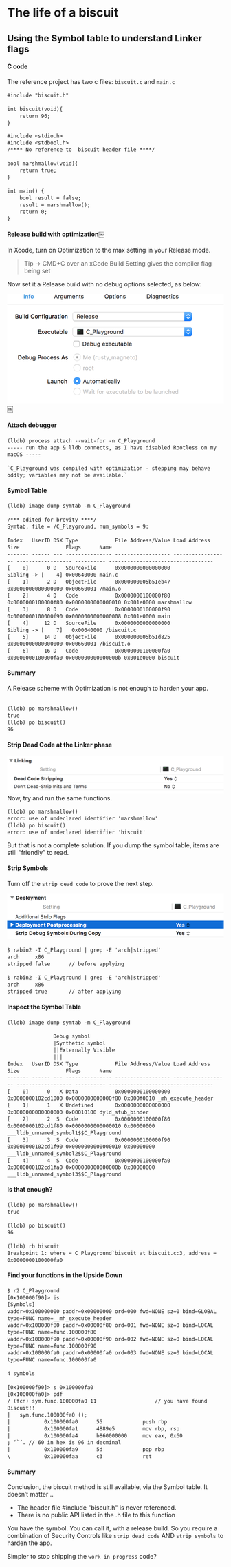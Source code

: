 # The life of a biscuit
## Using the Symbol table to understand Linker flags
#### C code
The reference project has two c files: `biscuit.c` and `main.c`
```
#include "biscuit.h"

int biscuit(void){
    return 96;
}
```
```
#include <stdio.h>
#include <stdbool.h>
/**** No reference to  biscuit header file ****/

bool marshmallow(void){
    return true;
}

int main() {
    bool result = false;
    result = marshmallow();
    return 0;
}
```

#### Release build with optimization￼

In Xcode, turn on Optimization to the max setting in your Release mode.

> Tip ->   CMD+C over an xCode Build Setting gives the compiler flag being set

Now set it a Release build with no debug options selected, as below:



![release_image_xcode](/2_symbol_table_dormant_code_linker_flags/b_release_xcode_setting.png)
￼
#### Attach debugger
```
(lldb) process attach --wait-for -n C_Playground
----- run the app & lldb connects, as I have disabled Rootless on my macOS -----

`C_Playground was compiled with optimization - stepping may behave oddly; variables may not be available.`
```

#### Symbol Table
```
(lldb) image dump symtab -m C_Playground

/*** edited for brevity ****/
Symtab, file = /C_Playground, num_symbols = 9:

Index   UserID DSX Type            File Address/Value Load Address       Size               Flags      Name
------- ------ --- --------------- ------------------ ------------------ ------------------ ---------- ----------------------------------
[    0]      0 D   SourceFile      0x0000000000000000                    Sibling -> [    4] 0x00640000 main.c
[    1]      2 D   ObjectFile      0x000000005b51eb47                    0x0000000000000000 0x00660001 /main.o
[    2]      4 D   Code            0x0000000100000f80 0x0000000100000f80 0x0000000000000010 0x001e0000 marshmallow
[    3]      8 D   Code            0x0000000100000f90 0x0000000100000f90 0x0000000000000008 0x001e0000 main
[    4]     12 D   SourceFile      0x0000000000000000                    Sibling -> [    7]   0x00640000 /biscuit.c
[    5]     14 D   ObjectFile      0x000000005b51d825                    0x0000000000000000 0x00660001 /biscuit.o
[    6]     16 D   Code            0x0000000100000fa0 0x0000000100000fa0 0x000000000000000b 0x001e0000 biscuit
```
#### Summary
A Release scheme with Optimization is not enough to harden your app.
```

(lldb) po marshmallow()
true
(lldb) po biscuit()
96
```
#### Strip Dead Code at the Linker phase
![dead_code](/2_symbol_table_dormant_code_linker_flags/c_dead_code_xcode.png)
Now, try and run the same functions.
```
(lldb) po marshmallow()
error: use of undeclared identifier 'marshmallow'
(lldb) po biscuit()
error: use of undeclared identifier 'biscuit'
```
But that is not a complete solution.  If you dump the symbol table, items are still “friendly” to read.

#### Strip Symbols
Turn off the `strip dead code` to prove the next step.

![strip](/2_symbol_table_dormant_code_linker_flags/d_strip_symbols_xcode.png)

```
$ rabin2 -I C_Playground | grep -E 'arch|stripped'
arch     x86
stripped false      // before applying
￼
$ rabin2 -I C_Playground | grep -E 'arch|stripped'
arch     x86
stripped true       // after applying
```

#### Inspect the Symbol Table
```
(lldb) image dump symtab -m C_Playground

               Debug symbol
               |Synthetic symbol
               ||Externally Visible
               |||
Index   UserID DSX Type            File Address/Value Load Address       Size               Flags      Name
------- ------ --- --------------- ------------------ ------------------ ------------------ ---------- ----------------------------------
[    0]      0   X Data            0x0000000100000000 0x0000000102cd1000 0x0000000000000f80 0x000f0010 _mh_execute_header
[    1]      1   X Undefined       0x0000000000000000                    0x0000000000000000 0x00010100 dyld_stub_binder
[    2]      2  S  Code            0x0000000100000f80 0x0000000102cd1f80 0x0000000000000010 0x00000000 ___lldb_unnamed_symbol1$$C_Playground
[    3]      3  S  Code            0x0000000100000f90 0x0000000102cd1f90 0x0000000000000010 0x00000000 ___lldb_unnamed_symbol2$$C_Playground
[    4]      4  S  Code            0x0000000100000fa0 0x0000000102cd1fa0 0x000000000000000b 0x00000000 ___lldb_unnamed_symbol3$$C_Playground
```
#### Is that enough?
```
(lldb) po marshmallow()
true

(lldb) po biscuit()
96

(lldb) rb biscuit
Breakpoint 1: where = C_Playground`biscuit at biscuit.c:3, address = 0x0000000100000fa0
```

#### Find your functions in the Upside Down
```
$ r2 C_Playground
[0x100000f90]> is
[Symbols]
vaddr=0x100000000 paddr=0x00000000 ord=000 fwd=NONE sz=0 bind=GLOBAL type=FUNC name=__mh_execute_header
vaddr=0x100000f80 paddr=0x00000f80 ord=001 fwd=NONE sz=0 bind=LOCAL type=FUNC name=func.100000f80
vaddr=0x100000f90 paddr=0x00000f90 ord=002 fwd=NONE sz=0 bind=LOCAL type=FUNC name=func.100000f90
vaddr=0x100000fa0 paddr=0x00000fa0 ord=003 fwd=NONE sz=0 bind=LOCAL type=FUNC name=func.100000fa0

4 symbols

[0x100000f90]> s 0x100000fa0
[0x100000fa0]> pdf
/ (fcn) sym.func.100000fa0 11 					// you have found Biscuit!!
|   sym.func.100000fa0 ();
|           0x100000fa0      55             push rbp
|           0x100000fa1      4889e5         mov rbp, rsp
|           0x100000fa4      b860000000     mov eax, 0x60              ; ‘`’. // 60 in hex is 96 in decminal
|           0x100000fa9      5d             pop rbp
\           0x100000faa      c3             ret

```
#### Summary
Conclusion, the biscuit method is still available, via the Symbol table.  It doesn’t matter ..
 - The header file #include "biscuit.h" is never referenced.
 - There is no public API listed in the .h file to this function

You have the symbol.  You can call it, with a release build.  So you require a combination of Security Controls like `strip dead code` AND `strip symbols` to harden the app.  

Simpler to stop shipping the `work in progress` code?
